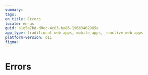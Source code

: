 ```yaml
---
summary:
tags:
en_title: Errors
locale: en-us
guid: b1e5a7bd-d0ec-4c03-ba86-196b3402965e
app_type: traditional web apps, mobile apps, reactive web apps
platform-version: o11
figma:
---
```


# Errors

